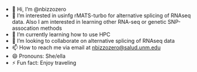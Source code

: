 - 👋 Hi, I’m @nbizzozero
- 👀 I’m interested in usinfg rMATS-turbo for alternative splicing of RNAseq data. Also I am interested in learning other RNA-seq or genetic SNP-assocation methods
- 🌱 I’m currently learning how to use HPC
- 💞️ I’m looking to collaborate on alternative splicing of RNAseq data
- 📫 How to reach me via email at nbizzozero@salud.unm.edu
- 😄 Pronouns: She/ella
- ⚡ Fun fact: Enjoy traveling 

<!---
nbizzozero/nbizzozero is a ✨ special ✨ repository because its `README.md` (this file) appears on your GitHub profile.
You can click the Preview link to take a look at your changes.
--->
